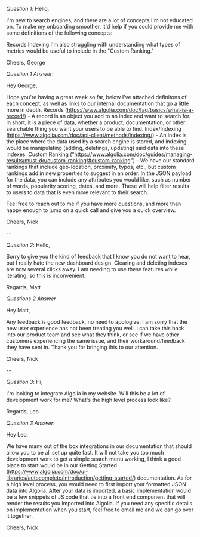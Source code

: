 *Question 1*: Hello,

I'm new to search engines, and there are a lot of concepts I'm not educated on. To make my onboarding smoother, it'd help if you could provide me with some definitions of the following concepts:

Records
Indexing
I'm also struggling with understanding what types of metrics would be useful to include in the "Custom Ranking."

Cheers, George

*Question 1 Answer*:

Hey George,

Hope you're having a great week so far, below I've attached definitons of each concept, as well as links to our internal documentation that go a little more in depth.
Records (https://www.algolia.com/doc/faq/basics/what-is-a-record/) - A record is an object you add to an index and want to search for. In short, it is a piece of data, whether a product, documentation, or other searchable thing you want your users to be able to find. 
Index/Indexing (https://www.algolia.com/doc/api-client/methods/indexing/) - An index is the place where the data used by a search engine is stored, and indexing would be manipulating (adding, deletings, updating) said data into these indexes.
Custom Ranking ("https://www.algolia.com/doc/guides/managing-results/must-do/custom-ranking/#custom-ranking") - We have our standard rankings that include geo-location, proximity, typos, etc., but custom rankings add in new properties to suggest in an order. In the JSON payload for the data, you can include any attributes you would like, such as number of words, popularity scoring, dates, and more. These will help filter results to users to data that is even more relevant to their search.

Feel free to reach out to me if you have more questions, and more than happy enough to jump on a quick call and give you a quick overview.

Cheers,
Nick

--

*Question 2*: Hello,

Sorry to give you the kind of feedback that I know you do not want to hear, but I really hate the new dashboard design. Clearing and deleting indexes are now several clicks away. I am needing to use these features while iterating, so this is inconvenient.

Regards, Matt


*Questions 2 Answer*

Hey Matt,

Any feedback is good feedback, no need to apologize. I am sorry that the new user experience has not been treating you well. I can take this back into our product team and see what they think, or see if we have other customers experiencing the same issue, and their workaround/feedback they have sent in. Thank you for bringing this to our attention.

Cheers,
Nick

--

*Question 3*: Hi,

I'm looking to integrate Algolia in my website. Will this be a lot of development work for me? What's the high level process look like?

Regards, Leo

*Question 3 Answer*:

Hey Leo,

We have many out of the box integrations in our documentation that should allow you to be all set up quite fast. It will not take you too much development work to get a simple search menu working, I think a good place to start would be in our Getting Started (https://www.algolia.com/doc/ui-libraries/autocomplete/introduction/getting-started/) documentation. As for a high level process, you would need to first import your formatted JSON data into Algolia. After your data is imported, a basic implementation would be a few snippets of JS code that tie into a front end component that will render the results you imported into Algolia. If you need any specific details on implementation when you start, feel free to email me and we can go over it together.

Cheers,
Nick